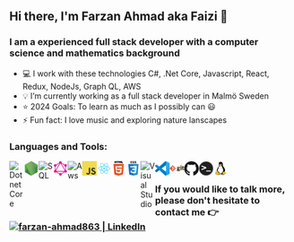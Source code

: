 ## Hi there, I'm Farzan Ahmad aka Faizi 👋

### I am a experienced full stack developer with a computer science and mathematics background
- :computer: I work with these technologies C#, .Net Core, Javascript, React, Redux, NodeJs, Graph QL, AWS
- :bulb: I’m currently working as a full stack developer in Malmö Sweden
- :star: 2024 Goals: To learn as much as I possibly can :smiley:
- ⚡ Fun fact: I love music and exploring nature lanscapes

### Languages and Tools:
<img align="left" alt="Dot net Core" width="26px" src="https://github.com/farzanahmad863/farzanahmad863/assets/44917528/efa5e7ae-135a-469c-8a6c-edc92b33eb9a">
<img align="left" alt="Node.js" width="26px" src="https://raw.githubusercontent.com/github/explore/80688e429a7d4ef2fca1e82350fe8e3517d3494d/topics/nodejs/nodejs.png" />
<img align="left" alt="SQL" width="26px" src="https://github.com/farzanahmad863/farzanahmad863/assets/44917528/c10391fb-963f-4ed2-a3c8-0088916baf58" />
<img align="left" alt="GraphQL" width="26px" src="https://raw.githubusercontent.com/github/explore/80688e429a7d4ef2fca1e82350fe8e3517d3494d/topics/graphql/graphql.png" />
<img align="left" alt="Aws" width="26px" src="https://github.com/farzanahmad863/farzanahmad863/assets/44917528/cc651595-42e1-42f2-b824-d0bf3a1e1c31" />
<img align="left" alt="JavaScript" width="26px" src="https://raw.githubusercontent.com/github/explore/80688e429a7d4ef2fca1e82350fe8e3517d3494d/topics/javascript/javascript.png" />
<img align="left" alt="React" width="26px" src="https://raw.githubusercontent.com/github/explore/80688e429a7d4ef2fca1e82350fe8e3517d3494d/topics/react/react.png" />
<img align="left" alt="HTML5" width="26px" src="https://raw.githubusercontent.com/github/explore/80688e429a7d4ef2fca1e82350fe8e3517d3494d/topics/html/html.png" />
<img align="left" alt="CSS3" width="26px" src="https://raw.githubusercontent.com/github/explore/80688e429a7d4ef2fca1e82350fe8e3517d3494d/topics/css/css.png" />
<img align="left" alt="Visual Studio" width="26px" src="https://github.com/farzanahmad863/farzanahmad863/assets/44917528/2890f596-d11b-452a-b782-06ef80723519" />
<img align="left" alt="Visual Studio Code" width="26px" src="https://raw.githubusercontent.com/github/explore/80688e429a7d4ef2fca1e82350fe8e3517d3494d/topics/visual-studio-code/visual-studio-code.png" />
<img align="left" alt="Git" width="26px" src="https://raw.githubusercontent.com/github/explore/80688e429a7d4ef2fca1e82350fe8e3517d3494d/topics/git/git.png" />
<img align="left" alt="GitHub" width="26px" src="https://raw.githubusercontent.com/github/explore/78df643247d429f6cc873026c0622819ad797942/topics/github/github.png" />
<img align="left" alt="Terminal" width="26px" src="https://raw.githubusercontent.com/github/explore/80688e429a7d4ef2fca1e82350fe8e3517d3494d/topics/terminal/terminal.png" />
<img align="left" alt="Terminal" width="26px" src="https://raw.githubusercontent.com/github/explore/80688e429a7d4ef2fca1e82350fe8e3517d3494d/topics/linux/linux.png" />

<br />

### If you would like to talk more, please don't hesitate to contact me :point_right: [<img alt="farzan-ahmad863 | LinkedIn" width="22px" src="https://cdn.jsdelivr.net/npm/simple-icons@v3/icons/linkedin.svg" />][linkedin]
[linkedin]: https://www.linkedin.com/in/farzan-ahmad863/

<!---
<details>
<summary>:zap: Github Stats</summary>
--->
